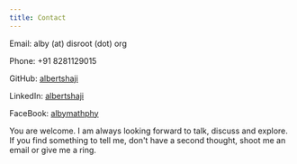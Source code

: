 ```yaml
---
title: Contact
---
```


Email: alby (at) disroot (dot) org

Phone: +91 8281129015

GitHub: [albertshaji](https://github.com/albertshaji)

LinkedIn: [albertshaji](https://www.linkedin.com/in/albertshaji)

FaceBook: [albymathphy](https://facebook.com/albymathphy)

You are welcome. I am always looking forward to talk, discuss and explore. If you find something to tell me, don't have a second thought, shoot me an email or give me a ring.
